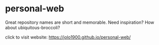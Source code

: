# personal-web
Great repository names are short and memorable. Need inspiration? How about ubiquitous-broccoli?


click to visit website: https://jolo1900.github.io/personal-web/
